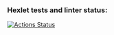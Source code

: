 ### Hexlet tests and linter status:
[![Actions Status](https://github.com/lt3-me/python-project-83/actions/workflows/hexlet-check.yml/badge.svg)](https://github.com/lt3-me/python-project-83/actions)